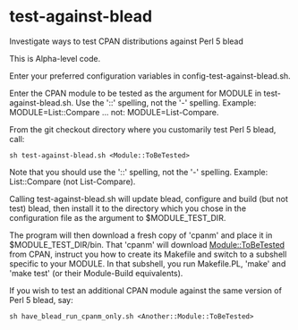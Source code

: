 test-against-blead
==================

Investigate ways to test CPAN distributions against Perl 5 blead

This is Alpha-level code.

Enter your preferred configuration variables in config-test-against-blead.sh.

Enter the CPAN module to be tested as the argument for MODULE in
test-against-blead.sh.  Use the '::' spelling, not the '-' spelling.  Example:
MODULE=List::Compare
... not: MODULE=List-Compare.

From the git checkout directory where you customarily test Perl 5 blead, call:

    sh test-against-blead.sh <Module::ToBeTested>

Note that you should use the '::' spelling, not the '-' spelling.  Example:
List::Compare (not List-Compare).

Calling test-against-blead.sh will update blead, configure and build (but
not test) blead, then install it to the directory which you chose in the
configuration file as the argument to $MODULE_TEST_DIR.

The program will then download a fresh copy of 'cpanm' and place it in
$MODULE_TEST_DIR/bin.  That 'cpanm' will download <Module::ToBeTested> from
CPAN, instruct you how to create its Makefile and switch to a subshell
specific to your MODULE.  In that subshell, you run Makefile.PL, 'make' and
'make test' (or their Module-Build equivalents).

If you wish to test an additional CPAN module against the same version of Perl
5 blead, say:

    sh have_blead_run_cpanm_only.sh <Another::Module::ToBeTested>
